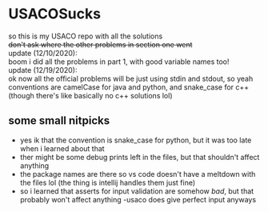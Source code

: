 # USACOSucks

so this is my USACO repo with all the solutions  
~~don't ask where the other problems in section one went~~  
update (12/10/2020):  
boom i did all the problems in part 1, with good variable names too!  
update (12/19/2020):  
ok now all the official problems will be just using stdin and stdout, so yeah conventions are camelCase for java and
python, and snake_case for c++ (though there's like basically no c++ solutions lol)

## some small nitpicks

* yes ik that the convention is snake_case for python, but it was too late when i learned about that
* ther might be some debug prints left in the files, but that shouldn't affect anything
* the package names are there so vs code doesn't have a meltdown with the files lol (the thing is intellij handles them just fine)
* so i learned that asserts for input validation are somehow *bad*, but that probably won't affect anything -usaco does give perfect input anyways
